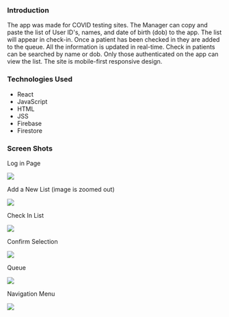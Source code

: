 <h3>Introduction</h3>
<p>The app was made for COVID testing sites. The Manager can copy and paste the list of User ID's, names, and date of birth (dob) to the app. The list will appear in check-in. Once a patient has been checked in they are added to the queue. All the information is updated in real-time. Check in patients can be searched by name or dob. Only those authenticated on the app can view the list. The site is mobile-first responsive design.</p>

<h3>Technologies Used</h3>
<ul>
  <li>React</li>
  <li>JavaScript</li>
  <li>HTML</li>
  <li>JSS</li>
  <li>Firebase</li>
  <li>Firestore</li>
</ul>


<h3>Screen Shots</h3>
<p>Log in Page</p>
<img style='max-width: 650px' src='https://imgur.com/NIDDCDt' />
<p>Add a New List (image is zoomed out)</p>
<img style='max-width: 650px' src='https://imgur.com/WCkU2wp' />
<p>Check In List</p>
<img style='max-width: 650px' src='https://imgur.com/xQAbJYw' />
<p>Confirm Selection</p>
<img style='max-width: 650px' src='https://imgur.com/6snK3ZO' />
<p>Queue</p>
<img style='max-width: 650px' src='https://imgur.com/lzND9Tt' />
<p>Navigation Menu</p>
<img style='max-width: 650px' src='https://imgur.com/WCkU2wp' />
